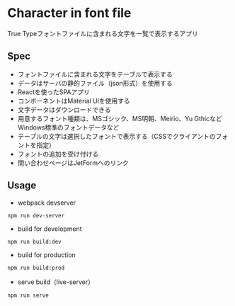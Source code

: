 # Character in font file

True Typeフォントファイルに含まれる文字を一覧で表示するアプリ

## Spec

- フォントファイルに含まれる文字をテーブルで表示する
- データはサーバの静的ファイル（json形式）を使用する
- Reactを使ったSPAアプリ
- コンポーネントはMaterial UIを使用する
- 文字データはダウンロードできる
- 用意するフォント種類は、MSゴシック、MS明朝、Meirio、Yu GthicなどWindows標準のフォントデータなど
- テーブルの文字は選択したフォントで表示する（CSSでクライアントのフォントを指定）
- フォントの追加を受け付ける
- 問い合わせページはJetFormへのリンク

## Usage

- webpack devserver
```
npm run dev-server
```

- build for development
```
npm run build:dev
```

- build for production
```
npm run build:prod
```

- serve build（live-server）
```
npm run serve
```
